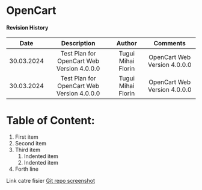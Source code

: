 # OpenCart
#### Revision History
| Date| Description   | Author  |  Comments |
| :-----: | :---: | :---: | :---: |
| 30.03.2024 | Test Plan for OpenCart Web Version 4.0.0.0   | Tugui Mihai Florin   | OpenCart Web Version 4.0.0.0   |
| 30.03.2024 | Test Plan for OpenCart Web Version 4.0.0.0   | Tugui Mihai Florin   | OpenCart Web Version 4.0.0.0   |

# Table of Content:
1. First item
2. Second item
3. Third item
    1. Indented item
    2. Indented item
4. Forth line


Link catre fisier [Git repo screenshot](link)
